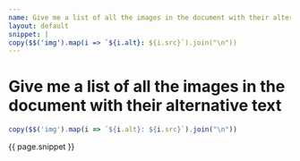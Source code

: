 ```yaml
---
name: Give me a list of all the images in the document with their alternative text
layout: default
snippet: |
copy($$('img').map(i => `${i.alt}: ${i.src}`).join("\n"))
---
```


# Give me a list of all the images in the document with their alternative text

```javascript
copy($$('img').map(i => `${i.alt}: ${i.src}`).join("\n"))
```
{{ page.snippet }}
